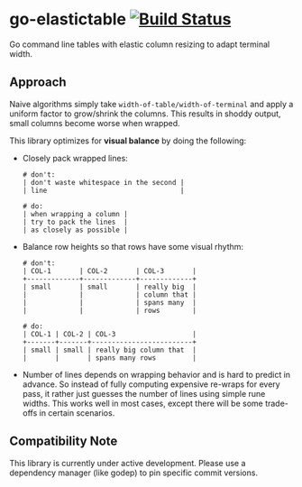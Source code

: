 # go-elastictable [![Build Status](https://travis-ci.org/rdsubhas/go-elastictable.svg?branch=master)](https://travis-ci.org/rdsubhas/go-elastictable)

Go command line tables with elastic column resizing to adapt terminal width.

## Approach

Naive algorithms simply take `width-of-table/width-of-terminal` and apply a uniform factor to grow/shrink the columns. This results in shoddy output, small columns become worse when wrapped.

This library optimizes for **visual balance** by doing the following:

- Closely pack wrapped lines:
    ```
    # don't:
    | don't waste whitespace in the second |
    | line                                 |

    # do:
    | when wrapping a column |
    | try to pack the lines  |
    | as closely as possible |
    ```

- Balance row heights so that rows have some visual rhythm:
    ```
    # don't:
    | COL-1       | COL-2       | COL-3       |
    +-------------+-------------+-------------+
    | small       | small       | really big  |
    |             |             | column that |
    |             |             | spans many  |
    |             |             | rows        |

    # do:
    | COL-1 | COL-2 | COL-3                   |
    +-------+-------+-------------------------+
    | small | small | really big column that  |
    |       |       | spans many rows         |
    ```

- Number of lines depends on wrapping behavior and is hard to predict in advance. So instead of fully computing expensive re-wraps for every pass, it rather just guesses the number of lines using simple rune widths. This works well in most cases, except there will be some trade-offs in certain scenarios.

## Compatibility Note

This library is currently under active development. Please use a dependency manager (like godep) to pin specific commit versions.
